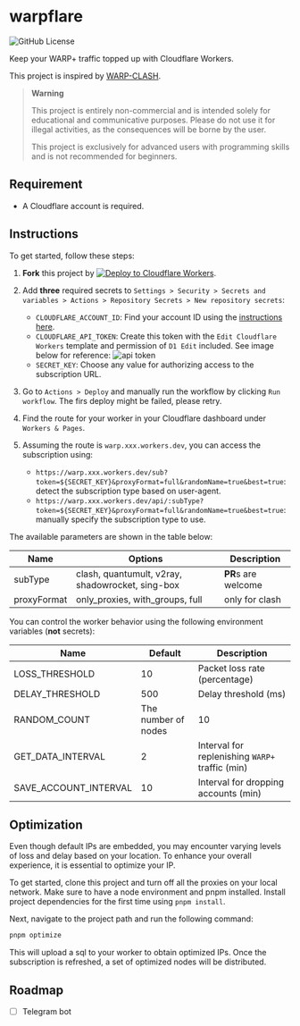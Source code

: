 # warpflare

![GitHub License](https://img.shields.io/github/license/yuchanns/warpflare)

Keep your WARP+ traffic topped up with Cloudflare Workers.

This project is inspired by [WARP-CLASH](https://github.com/vvbbnn00/WARP-Clash-API).

> **Warning**
>
> This project is entirely non-commercial and is intended solely for educational
> and communicative purposes. Please do not use it for illegal activities, as
> the consequences will be borne by the user.
>
> This project is exclusively for advanced users with programming skills and is not recommended for beginners.

## Requirement
- A Cloudflare account is required.

## Instructions
To get started, follow these steps:

1. **Fork** this project by [![Deploy to Cloudflare Workers](https://deploy.workers.cloudflare.com/button)](https://deploy.workers.cloudflare.com/?url=https://github.com/yuchanns/warpflare).
2. Add **three** required secrets to `Settings > Security > Secrets and variables > Actions > Repository Secrets > New repository secrets`:
    - `CLOUDFLARE_ACCOUNT_ID`: Find your account ID using the [instructions here](https://developers.cloudflare.com/fundamentals/setup/find-account-and-zone-ids/).
    - `CLOUDFLARE_API_TOKEN`: Create this token with the `Edit Cloudflare Workers` template and permission of `D1 Edit` included. See image below for reference:
        ![api token](https://github.com/yuchanns/warpflare/assets/25029451/89da63d6-6db4-4320-8d63-46b8fd11fe8d)
    - `SECRET_KEY`: Choose any value for authorizing access to the subscription URL.

3. Go to `Actions > Deploy` and manually run the workflow by clicking `Run workflow`. The firs deploy might be failed, please retry.
4. Find the route for your worker in your Cloudflare dashboard under `Workers & Pages`.
5. Assuming the route is `warp.xxx.workers.dev`, you can access the subscription using:
    - `https://warp.xxx.workers.dev/sub?token=${SECRET_KEY}&proxyFormat=full&randomName=true&best=true`: detect the subscription type based on user-agent.
    - `https://warp.xxx.workers.dev/api/:subType?token=${SECRET_KEY}&proxyFormat=full&randomName=true&best=true`: manually specify the subscription type to use.

The available parameters are shown in the table below:

|Name|Options|Description|
|---|---|---|
|subType|clash, quantumult, v2ray, shadowrocket, sing-box|**PR**s are welcome|
|proxyFormat|only_proxies, with_groups, full|only for clash|

You can control the worker behavior using the following environment variables (**not** secrets):

|Name|Default|Description|
|---|---|---|
|LOSS_THRESHOLD|10|Packet loss rate (percentage)|
|DELAY_THRESHOLD|500|Delay threshold (ms)|
|RANDOM_COUNT|The number of nodes|10|
|GET_DATA_INTERVAL|2|Interval for replenishing `WARP+` traffic (min)|
|SAVE_ACCOUNT_INTERVAL|10|Interval for dropping accounts (min)|

## Optimization

Even though default IPs are embedded, you may encounter varying levels of loss and delay based on your location. To enhance your overall experience, it is essential to optimize your IP.

To get started, clone this project and turn off all the proxies on your local network. Make sure to have a node environment and pnpm installed. Install project dependencies for the first time using `pnpm install`.

Next, navigate to the project path and run the following command:

```bash
pnpm optimize
```

This will upload a sql to your worker to obtain optimized IPs. Once the subscription is refreshed, a set of optimized nodes will be distributed.

## Roadmap

- [ ] Telegram bot
